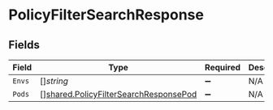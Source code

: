 # PolicyFilterSearchResponse


## Fields

| Field                                                                                                 | Type                                                                                                  | Required                                                                                              | Description                                                                                           |
| ----------------------------------------------------------------------------------------------------- | ----------------------------------------------------------------------------------------------------- | ----------------------------------------------------------------------------------------------------- | ----------------------------------------------------------------------------------------------------- |
| `Envs`                                                                                                | []*string*                                                                                            | :heavy_minus_sign:                                                                                    | N/A                                                                                                   |
| `Pods`                                                                                                | [][shared.PolicyFilterSearchResponsePod](../../../pkg/models/shared/policyfiltersearchresponsepod.md) | :heavy_minus_sign:                                                                                    | N/A                                                                                                   |